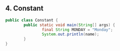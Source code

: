 ## 4. Constant

```java
public class Constant {
		public static void main(String[] args) {
				final String MONDAY = "Monday";
				System.out.println(name);
		}
}
```